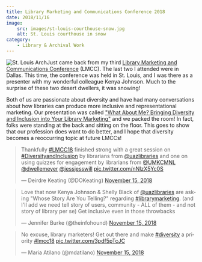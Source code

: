 ```yaml
---
title: Library Marketing and Communications Conference 2018
date: 2018/11/16
image:
    src: images/st-louis-courthouse-snow.jpg
    alt: St. Louis courthouse in snow
category:
    - Library & Archival Work
---
```


![St. Louis Arch](images/st-louis-arch.jpg)Just came back from my third [Library Marketing and Communications Conference](http://www.librarymarketingconference.org/) (LMCC). The last two I attended were in Dallas. This time, the conference was held in St. Louis, and I was there as a presenter with my wonderful colleague Kenya Johnson. Much to the surprise of these two desert dwellers, it was snowing!

Both of us are passionate about diversity and have had many conversations about how libraries can produce more inclusive and representational marketing. Our presentation was called ["What About Me? Bringing Diversity and Inclusion into Your Library Marketing"](http://shelly-black.com/wp-content/uploads/2018/11/LMCC18_What_About_Me_Johnson_Black.pdf) and we packed the room! In fact, folks were standing at the back and sitting on the floor. This goes to show that our profession does want to do better, and I hope that diversity becomes a reoccurring topic at future LMCCs!

<div class="twitter-embed">
<blockquote class="twitter-tweet" data-lang="en"><p dir="ltr" lang="en">Thankfully <a href="https://twitter.com/hashtag/LMCC18?src=hash&amp;ref_src=twsrc%5Etfw">#LMCC18</a> finished strong with a great session on <a href="https://twitter.com/hashtag/DiversityandInclusion?src=hash&amp;ref_src=twsrc%5Etfw">#DiversityandInclusion</a> by librarians from <a href="https://twitter.com/uazlibraries?ref_src=twsrc%5Etfw">@uazlibraries</a> and one on using quizzes for engagement by librarians from <a href="https://twitter.com/UMKCMNL?ref_src=twsrc%5Etfw">@UMKCMNL</a> <a href="https://twitter.com/dwellemeyer?ref_src=twsrc%5Etfw">@dwellemeyer</a> <a href="https://twitter.com/jessjesswill?ref_src=twsrc%5Etfw">@jessjesswill</a> <a href="https://t.co/nNlzX5Yc0S">pic.twitter.com/nNlzX5Yc0S</a></p>— Deirdre Keating (@DOKeating) <a href="https://twitter.com/DOKeating/status/1063187439219589123?ref_src=twsrc%5Etfw">November 15, 2018</a></blockquote>

<blockquote class="twitter-tweet" data-lang="en"><p dir="ltr" lang="en">Love that now Kenya Johnson &amp; Shelly Black of <a href="https://twitter.com/uazlibraries?ref_src=twsrc%5Etfw">@uazlibraries</a> are asking "Whose Story Are You Telling?" regarding <a href="https://twitter.com/hashtag/librarymarketing?src=hash&amp;ref_src=twsrc%5Etfw">#librarymarketing</a>. (and I'll add we need tell story of users, community - ALL of them - and not story of library per se) Get inclusive even in those throwbacks</p>— Jennifer Burke (@theinfohound) <a href="https://twitter.com/theinfohound/status/1063160165988491264?ref_src=twsrc%5Etfw">November 15, 2018</a></blockquote>

<blockquote class="twitter-tweet" data-lang="en"><p dir="ltr" lang="en">No excuse, library marketers! Get out there and make <a href="https://twitter.com/hashtag/diversity?src=hash&amp;ref_src=twsrc%5Etfw">#diversity</a> a priority <a href="https://twitter.com/hashtag/lmcc18?src=hash&amp;ref_src=twsrc%5Etfw">#lmcc18</a> <a href="https://t.co/3pdf5pTcJC">pic.twitter.com/3pdf5pTcJC</a></p>— Maria Atilano (@mdatilano) <a href="https://twitter.com/mdatilano/status/1063163149283667970?ref_src=twsrc%5Etfw">November 15, 2018</a></blockquote>
</div>
